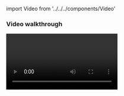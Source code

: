 import Video from '../../../components/Video'

### Video walkthrough

<Video src="/static/minimal-office.mp4" />

### Cable management

I'm a bit of a neat freak, so I decided to go all out with cable management. Almost everything is mounted below the desk.

![Cable management below the desk](/static/minimal-office-under-desk.jpg)

The only visible cables are a power cable from the wall (which powers everything) and my headphone cable. The power cable goes up the left desk leg into a box I mounted under the desk which contains a surge protector with plenty of outlets, and a USB hub.

![Cable management box with USB hub](/static/minimal-office-brain-box.jpg)

The USB hub has all of my computer inputs; things like my keyboard, monitor, an external hard drive for backups, a DAC, etc. I tried to build it in a modular way so I can still swap out cables and devices occasionally without taking everything apart.

### Laptop drawer

My laptop is placed in a keyboard tray mounted under the desk so I can easily plug it into the USB hub and remove it to use outside my office.

![Laptop drawer under desk](/static/minimal-office-laptop-drawer.jpg)

### Other inputs

On the front lip of the desk I have some input devices. First there is the included desk memory controls for sitting/standing. Then I have a USB female end to connect any temporary USB devices like my midi controller. Then I have an audio interface so I can plug in my mic and guitar for screencasting and recording music.

![Audio interface and standing desk memory buttons](/static/minimal-office-other-inputs.jpg)

### Above the desk

Above the desk I have mounted a 4k monitor, my headphones on a headphone stand, my mechanical keyboard, my mouse, and a small fan.

![Above my clean minimal office desk](/static/minimal-office-first-person.jpg)![Behind the mounted monitor](/static/minimal-office-behind-monitor.jpg)

### Standing desk conversion

The desk can move up and down with motors in the legs. I usually stand before lunch and then sit after. I’ve been using standing desks for years and enjoy the flexibility and extra movement. It’s fun to dance around a bit while typing ;)

![Sitting at the standing desk](/static/minimal-office-sitting.jpg)

![Standing at the standing desk](/static/minimal-office-standing.jpg)

### Conclusion

I'm very happy with the result. I like having everything tidy and minimal where I spend a good chunk of my life. To me it's worth optimizing occasionally like this with things I use a lot.
